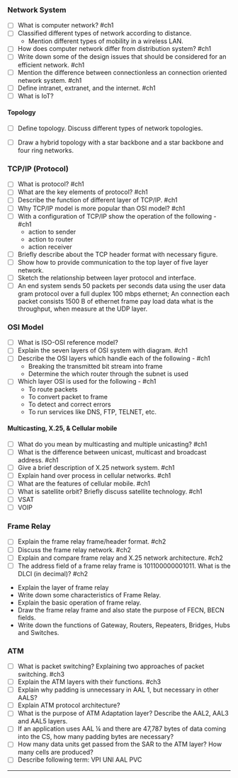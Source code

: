 ### Network System

- [ ] What is computer network? #ch1 
- [ ] Classified different types of network according to distance.
	- Mention different types of mobility in a wireless LAN.
- [ ] How does computer network differ from distribution system? #ch1 
- [ ] Write down some of the design issues that should be considered for an efficient network. #ch1 
- [ ] Mention the difference between connectionless an connection oriented network system. #ch1 
- [ ] Define intranet, extranet, and the internet. #ch1 
- [ ] What is IoT?

#### Topology

- [ ] Define topology. Discuss different types of network topologies.
- [ ] Draw a hybrid topology with a star backbone and a star backbone and four ring networks.


### TCP/IP (Protocol)

- [ ] What is protocol?  #ch1
- [ ] What are the key elements of protocol? #ch1 
- [ ] Describe the function of different layer of TCP/IP. #ch1 
- [ ] Why TCP/IP model is more popular than OSI model? #ch1 
- [ ] With a configuration of TCP/IP show the operation of the following - #ch1 
	- action to sender
	- action to router
	- action receiver
- [ ] Briefly describe about the TCP header format with necessary figure.
- [ ] Show how to provide communication to the top layer of five layer network.
- [ ] Sketch the relationship between layer protocol and interface.
- [ ] An end system sends 50 packets per seconds data using the user data gram protocol over a full duplex 100 mbps ethernet; An connection each packet consists 1500 B of ethernet frame pay load data what is the throughput, when measure at the UDP layer.

### OSI Model

- [ ] What is ISO-OSI reference model?
- [ ] Explain the seven layers of OSI system with diagram. #ch1 
- [ ] Describe the OSI layers which handle each of the following - #ch1 
    - Breaking the transmitted bit stream into frame
    - Determine the which router through the subnet is used
- [ ] Which layer OSI is used for the following - #ch1 
    - To route packets
    - To convert packet to frame
    - To detect and correct errors
    - To run services like DNS, FTP, TELNET, etc.

#### Multicasting, X.25, & Cellular mobile

- [ ] What do you mean by multicasting and multiple unicasting? #ch1 
- [ ] What is the difference between unicast, multicast and broadcast address. #ch1 
- [ ] Give a brief description of X.25 network system. #ch1 
- [ ] Explain hand over process in cellular networks. #ch1 
- [ ] What are the features of cellular mobile. #ch1 
- [ ] What is satellite orbit? Briefly discuss satellite technology. #ch1 
- [ ] VSAT
- [ ] VOIP

### Frame Relay

- [ ] Explain the frame relay frame/header format. #ch2
- [ ] Discuss the frame relay network. #ch2 
- [ ] Explain and compare frame relay and X.25 network architecture. #ch2 
- [ ] The address field of a frame relay frame is 101100000001011. What is the DLCI (in decimal)? #ch2 
- Explain the layer of frame relay
- Write down some characteristics of Frame Relay.
- Explain the basic operation of frame relay.
- Draw the frame relay frame and also state the purpose of FECN, BECN fields.
- Write down the functions of Gateway, Routers, Repeaters, Bridges, Hubs and Switches.

### ATM

- [ ] What is packet switching? Explaining two approaches of packet switching. #ch3 
- [ ] Explain the ATM layers with their functions. #ch3 
- [ ] Explain why padding is unnecessary in AAL 1, but necessary in other AALS?
- [ ] Explain ATM protocol architecture?
- [ ] What is the purpose of ATM Adaptation layer? Describe the AAL2, AAL3 and AAL5 layers.
- [ ] If an application uses AAL ¼ and there are 47,787 bytes of data coming into the CS, how many padding bytes are necessary? 
- [ ] How many data units get passed from the SAR to the ATM layer? How many cells are produced?
- [ ] Describe following term: VPI UNI AAL PVC

---

